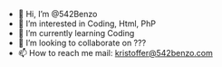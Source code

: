 - 👋 Hi, I’m @542Benzo
- 👀 I’m interested in Coding, Html, PhP
- 🌱 I’m currently learning Coding
- 💞️ I’m looking to collaborate on ???
- 📫 How to reach me mail: kristoffer@542benzo.com

<!---
542Benzo/542Benzo is a ✨ special ✨ repository because its `README.md` (this file) appears on your GitHub profile.
You can click the Preview link to take a look at your changes.
--->
